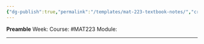 ```yaml
---
{"dg-publish":true,"permalink":"/templates/mat-223-textbook-notes/","created":"2024-01-10T00:41:29.028-05:00","updated":"2024-01-10T00:45:59.375-05:00"}
---
```


**Preamble**
Week:
Course: #MAT223
Module: 

---
# 